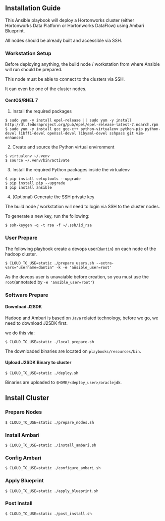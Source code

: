 ## Installation Guide

This Ansible playbook will deploy a Hortonworks cluster (either Hortonworks Data Platform or Hortonworks
DataFlow) using Ambari Blueprint.

All nodes should be already built and accessible via SSH.

### Workstation Setup

Before deploying anything, the build node / workstation from where Ansible will run should be prepared.

This node must be able to connect to the clusters via SSH.

It can even be one of the cluster nodes.

#### CentOS/RHEL 7

1. Install the required packages

```
$ sudo yum -y install epel-release || sudo yum -y install http://dl.fedoraproject.org/pub/epel/epel-release-latest-7.noarch.rpm
$ sudo yum -y install gcc gcc-c++ python-virtualenv python-pip python-devel libffi-devel openssl-devel libyaml-devel sshpass git vim-enhanced
```

2. Create and source the Python virtual environment

```
$ virtualenv ~/.venv
$ source ~/.venv/bin/activate
```

3. Install the required Python packages inside the virtualenv

```
$ pip install setuptools --upgrade
$ pip install pip --upgrade
$ pip install ansible
```

4. (Optional) Generate the SSH private key

The build node / workstation will need to login via SSH to the cluster nodes.

To generate a new key, run the following:

```
$ ssh-keygen -q -t rsa -f ~/.ssh/id_rsa
```

### User Prepare

The following playbook create a devops user(`dantin`) on each node of the hadoop cluster.

```
$ CLOUD_TO_USE=static ./prepare_users.sh --extra-vars="username=dantin" -k -e 'ansible_user=root'
```

As the devops user is unavaiable before creation, so you must use the `root`(annotated by `-e 'ansible_user=root'`)

### Software Prepare

#### Download J2SDK

Hadoop and Ambari is based on `Java` related technology, before we go, we need to download J2SDK first.

we do this via:

```
$ CLOUD_TO_USE=static ./local_prepare.sh
```

The downloaded binaries are located on `playbooks/resources/bin`.

#### Upload J2SDK Binary to cluster

```
$ CLOUD_TO_USE=static ./deploy.sh
```

Binaries are uploaded to `$HOME/<deploy_user>/oraclejdk`.

## Install Cluster

### Prepare Nodes

```
$ CLOUD_TO_USE=static ./prepare_nodes.sh
```

### Install Ambari

```
$ CLOUD_TO_USE=static ./install_ambari.sh
```

### Config Ambari

```
$ CLOUD_TO_USE=static ./configure_ambari.sh
```


### Apply Blueprint

```
$ CLOUD_TO_USE=static ./apply_blueprint.sh
```

### Post Install

```
$ CLOUD_TO_USE=static ./post_install.sh
```
